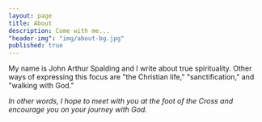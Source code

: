 ```yaml
---
layout: page
title: About
description: Come with me...
"header-img": "img/about-bg.jpg"
published: true
---
```



My name is John Arthur Spalding and I write about true spirituality. Other ways of expressing this focus are "the Christian life," "sanctification," and "walking with God."

_In other words, I hope to meet with you at the foot of the Cross and encourage you on your journey with God._